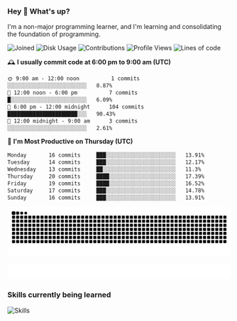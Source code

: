 ### Hey :wave: What's up?

I'm a non-major programming learner, and I'm learning and consolidating the foundation of programming.

<!--START_SECTION:waka-->
![Joined](http://img.shields.io/badge/Joined-9%20years%20ago-6D67E4?style=flat&labelColor=453C67)
![Disk Usage](http://img.shields.io/badge/Github%27s%20Storage-603.8%20MB-FD841F?style=flat&labelColor=E14D2A)
![Contributions](http://img.shields.io/badge/Contributions%20in%202025-204-7DCE13?style=flat&labelColor=2B7A0B)
![Profile Views](http://img.shields.io/badge/Profile%20Views-1-3AB4F2?style=flat&labelColor=0078AA)
![Lines of code](https://img.shields.io/badge/Lines%20of%20code-2%20Million%20Lines%20of%20code-FF8B8B?style=flat&labelColor=EB4747)

🕰️ **I usually commit code at 6:00 pm to 9:00 am (UTC)** 

```text
🌞 9:00 am - 12:00 noon          1 commits      ░░░░░░░░░░░░░░░░░░░░░░░░░   0.87% 
🌆 12:00 noon - 6:00 pm          7 commits      █░░░░░░░░░░░░░░░░░░░░░░░░   6.09% 
🌃 6:00 pm - 12:00 midnight      104 commits    ██████████████████████░░░   90.43% 
🌙 12:00 midnight - 9:00 am      3 commits      ░░░░░░░░░░░░░░░░░░░░░░░░░   2.61%
```
📅 **I'm Most Productive on Thursday (UTC)** 

```text
Monday       16 commits     ███░░░░░░░░░░░░░░░░░░░░░░   13.91% 
Tuesday      14 commits     ███░░░░░░░░░░░░░░░░░░░░░░   12.17% 
Wednesday    13 commits     ██░░░░░░░░░░░░░░░░░░░░░░░   11.3% 
Thursday     20 commits     ████░░░░░░░░░░░░░░░░░░░░░   17.39% 
Friday       19 commits     ████░░░░░░░░░░░░░░░░░░░░░   16.52% 
Saturday     17 commits     ███░░░░░░░░░░░░░░░░░░░░░░   14.78% 
Sunday       16 commits     ███░░░░░░░░░░░░░░░░░░░░░░   13.91%
```

<!--END_SECTION:waka-->

![Snake animation](https://raw.githubusercontent.com/dirname/dirname/output/snake.svg)

![metrics](github-metrics.svg)

### Skills currently being learned

![Skills](https://skillicons.dev/icons?i=linux,rust,go,solidity,typescript,bash,git,postgres,mysql,redis,mongo,docker,kubernetes,grafana,prometheus)
